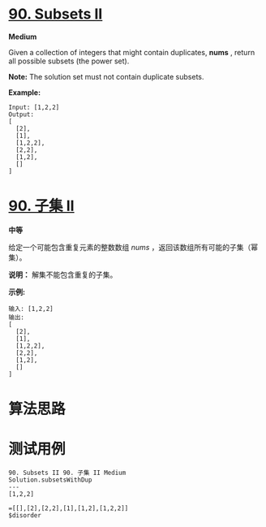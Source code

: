 # [90. Subsets II][enTitle]

**Medium**

Given a collection of integers that might contain duplicates, **nums** , return all possible subsets (the power set).

**Note:**  The solution set must not contain duplicate subsets.

**Example:** 

```
Input: [1,2,2]
Output:
[
  [2],
  [1],
  [1,2,2],
  [2,2],
  [1,2],
  []
]

```
# [90. 子集 II][cnTitle]

**中等**

给定一个可能包含重复元素的整数数组  *nums* ，返回该数组所有可能的子集（幂集）。

**说明：** 解集不能包含重复的子集。

**示例:** 

```
输入: [1,2,2]
输出:
[
  [2],
  [1],
  [1,2,2],
  [2,2],
  [1,2],
  []
]
```


# 算法思路

# 测试用例
```
90. Subsets II 90. 子集 II Medium
Solution.subsetsWithDup
---
[1,2,2]

=[[],[2],[2,2],[1],[1,2],[1,2,2]]
$disorder
```

[enTitle]: https://leetcode.com/problems/subsets-ii/
[cnTitle]: https://leetcode-cn.com/problems/subsets-ii/

